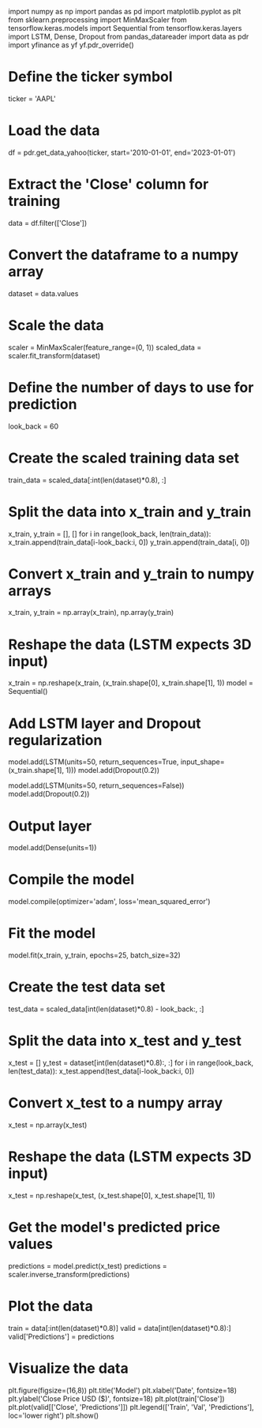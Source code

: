 import numpy as np
import pandas as pd
import matplotlib.pyplot as plt
from sklearn.preprocessing import MinMaxScaler
from tensorflow.keras.models import Sequential
from tensorflow.keras.layers import LSTM, Dense, Dropout
from pandas_datareader import data as pdr
import yfinance as yf
yf.pdr_override()

# Define the ticker symbol
ticker = 'AAPL'

# Load the data
df = pdr.get_data_yahoo(ticker, start='2010-01-01', end='2023-01-01')
# Extract the 'Close' column for training
data = df.filter(['Close'])

# Convert the dataframe to a numpy array
dataset = data.values

# Scale the data
scaler = MinMaxScaler(feature_range=(0, 1))
scaled_data = scaler.fit_transform(dataset)

# Define the number of days to use for prediction
look_back = 60

# Create the scaled training data set
train_data = scaled_data[:int(len(dataset)*0.8), :]

# Split the data into x_train and y_train
x_train, y_train = [], []
for i in range(look_back, len(train_data)):
    x_train.append(train_data[i-look_back:i, 0])
    y_train.append(train_data[i, 0])

# Convert x_train and y_train to numpy arrays
x_train, y_train = np.array(x_train), np.array(y_train)

# Reshape the data (LSTM expects 3D input)
x_train = np.reshape(x_train, (x_train.shape[0], x_train.shape[1], 1))
model = Sequential()

# Add LSTM layer and Dropout regularization
model.add(LSTM(units=50, return_sequences=True, input_shape=(x_train.shape[1], 1)))
model.add(Dropout(0.2))

model.add(LSTM(units=50, return_sequences=False))
model.add(Dropout(0.2))

# Output layer
model.add(Dense(units=1))

# Compile the model
model.compile(optimizer='adam', loss='mean_squared_error')
# Fit the model
model.fit(x_train, y_train, epochs=25, batch_size=32)
# Create the test data set
test_data = scaled_data[int(len(dataset)*0.8) - look_back:, :]

# Split the data into x_test and y_test
x_test = []
y_test = dataset[int(len(dataset)*0.8):, :]
for i in range(look_back, len(test_data)):
    x_test.append(test_data[i-look_back:i, 0])

# Convert x_test to a numpy array
x_test = np.array(x_test)

# Reshape the data (LSTM expects 3D input)
x_test = np.reshape(x_test, (x_test.shape[0], x_test.shape[1], 1))

# Get the model's predicted price values
predictions = model.predict(x_test)
predictions = scaler.inverse_transform(predictions)
# Plot the data
train = data[:int(len(dataset)*0.8)]
valid = data[int(len(dataset)*0.8):]
valid['Predictions'] = predictions

# Visualize the data
plt.figure(figsize=(16,8))
plt.title('Model')
plt.xlabel('Date', fontsize=18)
plt.ylabel('Close Price USD ($)', fontsize=18)
plt.plot(train['Close'])
plt.plot(valid[['Close', 'Predictions']])
plt.legend(['Train', 'Val', 'Predictions'], loc='lower right')
plt.show()
